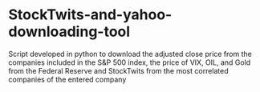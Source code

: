 # StockTwits-and-yahoo-downloading-tool
Script developed in python to download the adjusted close price from the companies included in the S&amp;P 500 index, the price of VIX, OIL, and Gold from the Federal Reserve and StockTwits from the most correlated companies of the entered company
